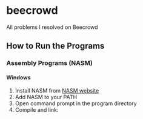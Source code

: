 # beecrowd

All problems I resolved on Beecrowd

## How to Run the Programs

### Assembly Programs (NASM)

#### Windows

1. Install NASM from [NASM website](https://www.nasm.us/)
2. Add NASM to your PATH
3. Open command prompt in the program directory
4. Compile and link:

